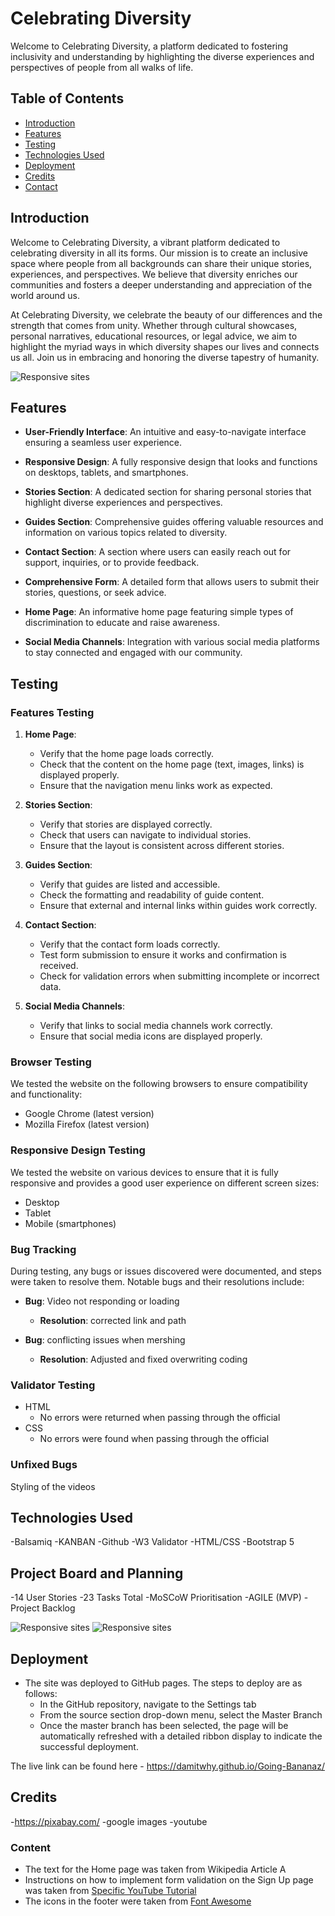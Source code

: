 # Celebrating Diversity

Welcome to Celebrating Diversity, a platform dedicated to fostering inclusivity and understanding by highlighting the diverse experiences and perspectives of people from all walks of life.



## Table of Contents

- [Introduction](#introduction)
- [Features](#features)
- [Testing](#Testing)
- [Technologies Used](#technologies-used)
- [Deployment](#deployment)
- [Credits](#credits)
- [Contact](#contact)

## Introduction

Welcome to Celebrating Diversity, a vibrant platform dedicated to celebrating diversity in all its forms. Our mission is to create an inclusive space where people from all backgrounds can share their unique stories, experiences, and perspectives. We believe that diversity enriches our communities and fosters a deeper understanding and appreciation of the world around us.

At Celebrating Diversity, we celebrate the beauty of our differences and the strength that comes from unity. Whether through cultural showcases, personal narratives, educational resources, or legal advice, we aim to highlight the myriad ways in which diversity shapes our lives and connects us all. Join us in embracing and honoring the diverse tapestry of humanity.

![Responsive sites](./assets/readme-img/Readme-responsive.png
)

## Features

- **User-Friendly Interface**: An intuitive and easy-to-navigate interface ensuring a seamless user experience.
  
- **Responsive Design**: A fully responsive design that looks and functions on desktops, tablets, and smartphones.
  
- **Stories Section**: A dedicated section for sharing personal stories that highlight diverse experiences and perspectives.

- **Guides Section**: Comprehensive guides offering valuable resources and information on various topics related to diversity.

- **Contact Section**: A section where users can easily reach out for support, inquiries, or to provide feedback.

- **Comprehensive Form**: A detailed form that allows users to submit their stories, questions, or seek advice.

- **Home Page**: An informative home page featuring simple types of discrimination to educate and raise awareness.

- **Social Media Channels**: Integration with various social media platforms to stay connected and engaged with our community.

## Testing


### Features Testing

1. **Home Page**:
    - Verify that the home page loads correctly.
    - Check that the content on the home page (text, images, links) is displayed properly.
    - Ensure that the navigation menu links work as expected.

2. **Stories Section**:
    - Verify that stories are displayed correctly.
    - Check that users can navigate to individual stories.
    - Ensure that the layout is consistent across different stories.

3. **Guides Section**:
    - Verify that guides are listed and accessible.
    - Check the formatting and readability of guide content.
    - Ensure that external and internal links within guides work correctly.

4. **Contact Section**:
    - Verify that the contact form loads correctly.
    - Test form submission to ensure it works and confirmation is received.
    - Check for validation errors when submitting incomplete or incorrect data.

5. **Social Media Channels**:
    - Verify that links to social media channels work correctly.
    - Ensure that social media icons are displayed properly.

### Browser Testing

We tested the website on the following browsers to ensure compatibility and functionality:

- Google Chrome (latest version)
- Mozilla Firefox (latest version)

### Responsive Design Testing

We tested the website on various devices to ensure that it is fully responsive and provides a good user experience on different screen sizes:

- Desktop
- Tablet
- Mobile (smartphones)

### Bug Tracking

During testing, any bugs or issues discovered were documented, and steps were taken to resolve them. Notable bugs and their resolutions include:

- **Bug**: Video not responding or loading
  - **Resolution**: corrected link and path

- **Bug**: conflicting issues when mershing 
  - **Resolution**: Adjusted and fixed overwriting coding



### Validator Testing 

- HTML
    - No errors were returned when passing through the official 
- CSS
    - No errors were found when passing through the official 


### Unfixed Bugs

Styling of the videos

## Technologies Used

-Balsamiq
-KANBAN
-Github
-W3 Validator
-HTML/CSS
-Bootstrap 5

## Project Board and Planning

-14 User Stories
-23 Tasks Total
-MoSCoW Prioritisation
-AGILE (MVP)
-Project Backlog

![Responsive sites](./assets/readme-img/Readme-backlog-projectboard.png
)
![Responsive sites](./assets/readme-img/Readme-MoCoW-List.png
)

## Deployment


- The site was deployed to GitHub pages. The steps to deploy are as follows: 
  - In the GitHub repository, navigate to the Settings tab 
  - From the source section drop-down menu, select the Master Branch
  - Once the master branch has been selected, the page will be automatically refreshed with a detailed ribbon display to indicate the successful deployment. 

The live link can be found here - https://damitwhy.github.io/Going-Bananaz/


## Credits 

-https://pixabay.com/
-google images
-youtube

### Content 

- The text for the Home page was taken from Wikipedia Article A
- Instructions on how to implement form validation on the Sign Up page was taken from [Specific YouTube Tutorial](https://www.youtube.com/)
- The icons in the footer were taken from [Font Awesome](https://fontawesome.com/)








